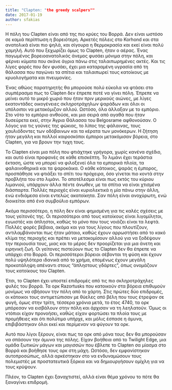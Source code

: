 ```yaml
---
title: "Clapten: "the greedy scalpers""
date: 2017-01-19
author: sfakias
---
```


H πόλη του Clapten είναι από της πιο κρύες του Βορρά. Δεν είναι ωστόσο σε
καμιά περίπτωση η βορειότερη. Αρκετές πόλεις στο Korhond και στα ανατολικά
είναι πιο ψηλά, και σίγουρα η θερμοκρασία και εκεί είναι πολύ χαμηλή. Αυτό που
ξεχωρίζει όμως το Clapten, ήταν ο αέρας. Ένας παγωμένος βορειοανατολικός
άνεμος φυσάει μόνιμα στην πόλη, και φέρνει κύματα που σκάνε άγρια πάνω στις
ταλαιπωρημένες ακτές. Και τις λίγες φορές που δεν φυσάει, έχει μια καταραμένη
υγρασία από τη θάλασσα που παγώνει τα σπίτια και ταλαιπωρεί τους κατοίκους με
κρυολογήματα και πνευμονίες.



Ένας αθώος παρατηρητής θα μπορούσε πολύ εύκολα να φτάσει στο συμπέρασμα πως το
Clapten δεν έπρεπε ποτέ να γίνει πόλη. Έπρεπε να μείνει αυτό το μικρό χωριό
που ήταν πριν μερικούς αιώνες, με λίγες εκατοντάδες οικογένειες σκληροτράχηλων
ψαράδων και όλοι οι υπόλοιποι να μετακόμιζαν αλλού. Ωστόσο, όλα άλλαξαν με το
εμπόριο. Στο νότο το εμπόριο ανθούσε, και μια σειρά από αγαθά που ήταν
δυσεύρετα εκεί, στην Άγρια Θάλασσα του Belgosrame αφθονούσαν. Ο λόγος για τις
γούνες της φώκιας, το λίπος της φάλαινας, τους χαυλιόδοντες των οδόβαινων και
τα κέρατα των μονόκερων. Η ζήτηση ήταν μεγάλη και πολλοί καιροσκόποι έμποροι
μετακόμισαν βόρεια, στο Clapten, για να βρουν την τυχη τους.  


Το Clapten είναι μια πόλη που φτιάχτηκε γρήγορα, χωρίς κανένα σχέδιο, και αυτό
είναι προφανές σε κάθε επισκέπτη. Το λιμάνι έχει τεράστια έκταση, ώστε να
μπορεί να φιλοξενεί όλα τα εμπορικά πλοία, τα φαλαινοθηρικά και τα ψαροκάικα.
O κάθε κάτοικος, ψαράς η έμπορος, προσπάθησε να φτιάξει το σπίτι του πρόχειρα,
όσο γίνεται πιο κοντά στην προβλήτα του στο λιμάνι. Το αποτέλεσμα είναι πως
εκτός του κύριου λιμανιού, υπάρχουν άλλα πέντε άνωθεν, με τα σπίτια να είναι
χτισμένα διάσπαρτα. Πολλές περιοχές είναι κυριολεκτικά η μία πάνω στην άλλη,
ενώ ενδιάμεσα είναι εντελώς ακατοίκητα. Σαν πόλη είναι ανοχύρωτη, ενώ
διοικείται από ένα συμβούλιο εμπόρων.  


Ακόμα περισσότερο, η πόλη δεν είναι φημισμένη για τις καλές σχέσεις με τους
γείτονές της. Οι περισσότεροι από τους κατοίκους είναι λιγομίλητοι, εγωιστές
και άπληστοι, καθώς το μόνο που τους νοιάζει είναι τα λεφτά. Πολλές φορές
βέβαια, ακόμα και για τους λίγους που πλουτίζουν, αντιλαμβάνονται πως ήταν
μάταιο, καθώς έχουν αρρωστήσει από το κακό κλίμα της περιοχής και πρέπει να
μετακομίσουν αλλού για να ξοδέψουν την περιουσία τους, μιας και το μέρος δεν
προορίζεται για μια άνετη και ειρηνική ζωή. Οι γείτονες πιστεύουν πως το
Clapten δεν θα έπρεπε να υπάρχει στο Βορρά. Οι περισσότεροι βόρειοι σέβονται
τη φύση και έχουν πολύ υψηλότερα ιδανικά από το χρήμα, επομένως έχουν μεγάλη
προκατάληψη απέναντι στους “άπληστους γδάρτες”, όπως ονομάζουν τους κατοίκους
του Clapten.  



Έτσι, το Clapten έχει υποστεί επιδρομές από τις πιο σκληροτράχηλες φυλές του
βορρά. Τα ορκ Razortusks που κατοικούν στα βόρεια επιθυμούν μονίμως να σβήσουν
την πόλη από το χάρτη. Στις πρώτες δύο επιδρομές, οι κάτοικοι τους
αντιμετώπισαν με θύελες από βέλη που τους έτρεψαν σε φυγή, όμως στην τρίτη,
τέσσερα χρόνια μετά, το έτος 4740, τα ορκ μπόρεσαν να εισβάλουν στην πόλη και
άρχισαν να τη λεηλατούν. Όμως οι ντόπιοι είχαν προνοήσει, καθώς είχαν φορτώσει
τα πλοία τους με προμήθειες και ότι πολύτιμο υπήρχε, και μόλις έσπασε η άμυνα,
επιβιβάστηκαν όλοι εκεί και περίμεναν να φύγουν τα ορκ.





Αυτό που λίγοι ξέρουν, είναι πως τα ορκ από μόνα τους δεν θα μπορούσαν να
σπάσουν την άμυνα της πόλης. Είχαν βοήθεια από το Twilight Edge, μια ομάδα
ξωτικών μάγων και μαγισσών που έβλεπε το Clapten σα μίασμα στο Βορρά και
βοήθησε τους ορκ στη μάχη. Ωστόσο, δεν εμφανίστηκαν αυτοπροσώπως, αλλά
αρκέστηκαν στο να ενδυναμώσουν τους πολεμιστές με προστατευτικά ξόρκια και να
δημιουργήσουν ομίχλη για να τους κρύψουν.



Πλέον, το Clapten έχει ξαναχτιστεί, αλλά είναι θέμα χρόνου το πότε θα
ξαναγίνει επιδρομή.

